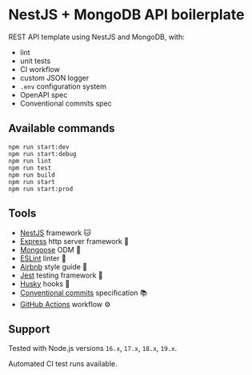 # NestJS + MongoDB API boilerplate

REST API template using NestJS and MongoDB, with:
- lint
- unit tests
- CI workflow
- custom JSON logger
- `.env` configuration system
- OpenAPI spec
- Conventional commits spec

## Available commands

```
npm run start:dev
npm run start:debug
npm run lint
npm run test
npm run build
npm run start
npm run start:prod
```

## Tools

- [NestJS](https://nestjs.com/) framework 🐱
- [Express](https://expressjs.com/fr/) http server framework 🚀
- [Mongoose](https://mongoosejs.com/) ODM 🍃
- [ESLint](https://eslint.org/) linter 💎
- [Airbnb](https://www.npmjs.com/package/eslint-config-airbnb-typescript) style guide 🎨
- [Jest](https://jestjs.io/) testing framework 🧪
- [Husky](https://typicode.github.io/husky/#/) hooks 🐶
- [Conventional commits](https://www.conventionalcommits.org/en/v1.0.0/) specification 📚
- [GitHub Actions](https://docs.github.com/en/actions) workflow ⚙️

## Support

Tested with Node.js versions `16.x`, `17.x`, `18.x`, `19.x`.

Automated CI test runs available.
